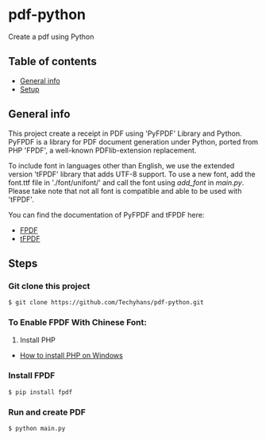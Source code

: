 # pdf-python
Create a pdf using Python

## Table of contents
* [General info](#general-info)
* [Setup](#setup)

## General info
This project create a receipt in PDF using 'PyFPDF' Library and 
Python. PyFPDF is a library for PDF document generation under 
Python, ported from PHP 'FPDF', a well-known PDFlib-extension 
replacement. <br>

To include font in languages other than English, we use the 
extended version 'tFPDF' library that adds UTF-8 support. 
To use a new font, add the font.ttf file in './font/unifont/' 
and call the font using *add_font* in *main.py*. Please take 
note that not all font is compatible and able to be used 
with 'tFPDF'. <br>

You can find the documentation of PyFPDF and tFPDF here:
- [FPDF](https://pyfpdf.readthedocs.io/en/latest/)
- [tFPDF](http://www.fpdf.org/en/script/script92.php)
	
## Steps
### Git clone this project
```
$ git clone https://github.com/Techyhans/pdf-python.git
```

### To Enable FPDF With Chinese Font: <br>
1. Install PHP
- [How to install PHP on Windows](https://www.sitepoint.com/how-to-install-php-on-windows/)

### Install FPDF
```
$ pip install fpdf
```

### Run and create PDF
```
$ python main.py
```

